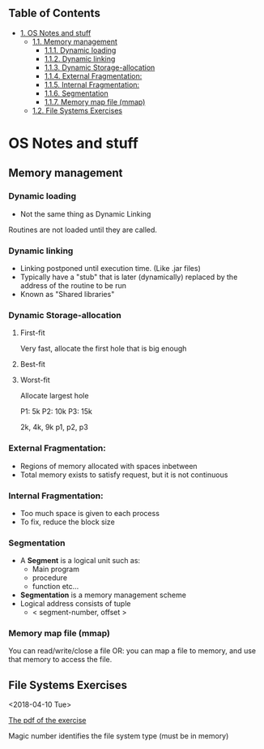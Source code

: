 <div id="table-of-contents">
<h2>Table of Contents</h2>
<div id="text-table-of-contents">
<ul>
<li><a href="#sec-1">1. OS Notes and stuff</a>
<ul>
<li><a href="#sec-1-1">1.1. Memory management</a>
<ul>
<li><a href="#sec-1-1-1">1.1.1. Dynamic loading</a></li>
<li><a href="#sec-1-1-2">1.1.2. Dynamic linking</a></li>
<li><a href="#sec-1-1-3">1.1.3. Dynamic Storage-allocation</a></li>
<li><a href="#sec-1-1-4">1.1.4. External Fragmentation:</a></li>
<li><a href="#sec-1-1-5">1.1.5. Internal Fragmentation:</a></li>
<li><a href="#sec-1-1-6">1.1.6. Segmentation</a></li>
<li><a href="#sec-1-1-7">1.1.7. Memory map file (mmap)</a></li>
</ul>
</li>
<li><a href="#sec-1-2">1.2. File Systems Exercises</a></li>
</ul>
</li>
</ul>
</div>
</div>


# OS Notes and stuff<a id="sec-1" name="sec-1"></a>

## Memory management<a id="sec-1-1" name="sec-1-1"></a>

### Dynamic loading<a id="sec-1-1-1" name="sec-1-1-1"></a>

-   Not the same thing as Dynamic Linking

Routines are not loaded until they are called.

### Dynamic linking<a id="sec-1-1-2" name="sec-1-1-2"></a>

-   Linking postponed until execution time. (Like .jar files)
-   Typically have a "stub" that is later (dynamically) replaced by the address of the routine to be run
-   Known as "Shared libraries"

### Dynamic Storage-allocation<a id="sec-1-1-3" name="sec-1-1-3"></a>

1.  First-fit

    Very fast, allocate the first hole that is big enough

2.  Best-fit

3.  Worst-fit

    Allocate largest hole
    
    P1: 5k
    P2: 10k
    P3: 15k
    
    2k, 4k, 9k
    p1, p2, p3

### External Fragmentation:<a id="sec-1-1-4" name="sec-1-1-4"></a>

-   Regions of memory allocated with spaces inbetween
-   Total memory exists to satisfy request, but it is not continuous

### Internal Fragmentation:<a id="sec-1-1-5" name="sec-1-1-5"></a>

-   Too much space is given to each process
-   To fix, reduce the block size

### Segmentation<a id="sec-1-1-6" name="sec-1-1-6"></a>

-   A **Segment** is a logical unit such as:
    -   Main program
    -   procedure
    -   function etc&#x2026;
-   **Segmentation** is a memory management scheme
-   <span class="underline">Logical address</span> consists of tuple
    -   < segment-number, offset >

### Memory map file (mmap)<a id="sec-1-1-7" name="sec-1-1-7"></a>

You can read/write/close a file
OR: you can map a file to memory, and use that memory to access the file.

## File Systems Exercises<a id="sec-1-2" name="sec-1-2"></a>

<span class="timestamp-wrapper"><span class="timestamp">&lt;2018-04-10 Tue&gt;</span></span>

[The pdf of the exercise](os_materials/example-4b-filesystem-v1d.pdf#page=2)

Magic number identifies the file system type (must be in memory)
